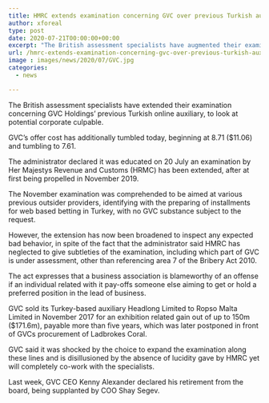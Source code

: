 ```yaml
---
title: HMRC extends examination concerning GVC over previous Turkish auxiliary
author: xforeal 
type: post
date: 2020-07-21T00:00:00+00:00
excerpt: "The British assessment specialists have augmented their examination concerning GVC Holdings' previous Turkish online auxiliary, to inspect potential corporate offending "
url: /hmrc-extends-examination-concerning-gvc-over-previous-turkish-auxiliary/
image : images/news/2020/07/GVC.jpg
categories:
  - news

---
```

The British assessment specialists have extended their examination concerning GVC Holdings&#8217; previous Turkish online auxiliary, to look at potential corporate culpable. 

GVC&#8217;s offer cost has additionally tumbled today, beginning at 8.71 ($11.06) and tumbling to 7.61. 

The administrator declared it was educated on 20 July an examination by Her Majestys Revenue and Customs (HRMC) has been extended, after at first being propelled in November 2019. 

The November examination was comprehended to be aimed at various previous outsider providers, identifying with the preparing of installments for web based betting in Turkey, with no GVC substance subject to the request. 

However, the extension has now been broadened to inspect any expected bad behavior, in spite of the fact that the administrator said HMRC has neglected to give subtleties of the examination, including which part of GVC is under assessment, other than referencing area 7 of the Bribery Act 2010. 

The act expresses that a business association is blameworthy of an offense if an individual related with it pay-offs someone else aiming to get or hold a preferred position in the lead of business. 

GVC sold its Turkey-based auxiliary Headlong Limited to Ropso Malta Limited in November 2017 for an exhibition related gain out of up to 150m ($171.6m), payable more than five years, which was later postponed in front of GVCs procurement of Ladbrokes Coral. 

GVC said it was shocked by the choice to expand the examination along these lines and is disillusioned by the absence of lucidity gave by HMRC yet will completely co-work with the specialists. 

Last week, GVC CEO Kenny Alexander declared his retirement from the board, being supplanted by COO Shay Segev.